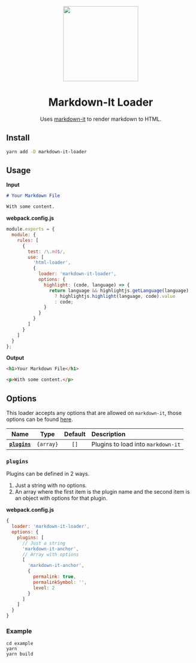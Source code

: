 <div align="center">
  <a href="https://github.com/webpack/webpack">
    <img width="200" height="200"
      src="https://cdn.rawgit.com/webpack/media/e7485eb2/logo/icon.svg">
  </a>
  <h1>Markdown-It Loader</h1>
  <p>Uses <a href="https://github.com/markdown-it/markdown-it">markdown-it</a> to render markdown to HTML.</p>
</div>

## Install

```bash
yarn add -D markdown-it-loader
```

## Usage

**Input**

```markdown
# Your Markdown File

With some content.
```

**webpack.config.js**

```javascript
module.exports = {
  module: {
    rules: [
      {
        test: /\.md$/,
        use: [
          'html-loader',
          {
            loader: 'markdown-it-loader',
            options: {
              highlight: (code, language) => {
                return language && highlightjs.getLanguage(language)
                  ? highlightjs.highlight(language, code).value
                  : code;
              }
            }
          }
        ]
      }
    ]
  }
};
```

**Output**

```html
<h1>Your Markdown File</h1>

<p>With some content.</p>
```

## Options

This loader accepts any options that are allowed on `markdown-it`, those options can be found [here](https://github.com/markdown-it/markdown-it#init-with-presets-and-options).

|            Name            |   Type    | Default | Description                        |
| :------------------------: | :-------: | :-----: | :--------------------------------- |
| **[`plugins`](#fallback)** | `{array}` |  `[]`   | Plugins to load into `markdown-it` |

### `plugins`

Plugins can be defined in 2 ways.

1.  Just a string with no options.
2.  An array where the first item is the plugin name and the second item is an object with options for that plugin.

**webpack.config.js**

```javascript
{
  loader: 'markdown-it-loader',
  options: {
    plugins: [
      // Just a string
      'markdown-it-anchor',
      // Array with options
      [
        'markdown-it-anchor',
        {
          permalink: true,
          permalinkSymbol: '',
          level: 2
        }
      ]
    ]
  }
}
```

### Example

```
cd example
yarn
yarn build
```
